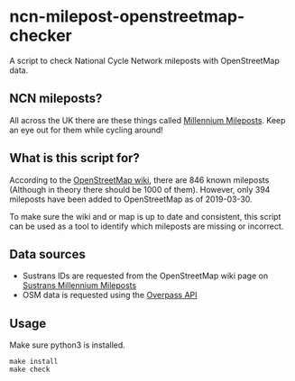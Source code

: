 # ncn-milepost-openstreetmap-checker
A script to check National Cycle Network mileposts with OpenStreetMap data.

## NCN mileposts?

All across the UK there are these things called [Millennium Mileposts].
Keep an eye out for them while cycling around!

## What is this script for?

According to the [OpenStreetMap wiki][Sustrans Millennium Mileposts], there
are 846 known mileposts (Although in theory there should be 1000 of them).
However, only 394 mileposts have been added to OpenStreetMap as of 2019-03-30.

To make sure the wiki and or map is up to date and consistent, this script
can be used as a tool to identify which mileposts are missing or incorrect.

## Data sources

* Sustrans IDs are requested from the OpenStreetMap wiki page on 
  [Sustrans Millennium Mileposts]
* OSM data is requested using the [Overpass API]

## Usage

Make sure python3 is installed.

```
make install
make check
```


[Millennium Mileposts]: https://en.wikipedia.org/wiki/National_Cycle_Network#Mileposts
[Sustrans Millennium Mileposts]: https://wiki.openstreetmap.org/wiki/Sustrans_Millennium_Mileposts
[Overpass API]: https://overpass-api.de

